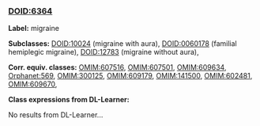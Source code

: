 
### [DOID:6364](http://purl.obolibrary.org/obo/DOID_6364)
**Label:** migraine

**Subclasses:** [DOID:10024](http://purl.obolibrary.org/obo/DOID_10024) (migraine with aura), [DOID:0060178](http://purl.obolibrary.org/obo/DOID_0060178) (familial hemiplegic migraine), [DOID:12783](http://purl.obolibrary.org/obo/DOID_12783) (migraine without aura), 

**Corr. equiv. classes:** [OMIM:607516](http://purl.obolibrary.org/obo/OMIM_607516), [OMIM:607501](http://purl.obolibrary.org/obo/OMIM_607501), [OMIM:609634](http://purl.obolibrary.org/obo/OMIM_609634), [Orphanet:569](http://www.orpha.net/ORDO/Orphanet_569), [OMIM:300125](http://purl.obolibrary.org/obo/OMIM_300125), [OMIM:609179](http://purl.obolibrary.org/obo/OMIM_609179), [OMIM:141500](http://purl.obolibrary.org/obo/OMIM_141500), [OMIM:602481](http://purl.obolibrary.org/obo/OMIM_602481), [OMIM:609670](http://purl.obolibrary.org/obo/OMIM_609670), 

**Class expressions from DL-Learner:**

No results from DL-Learner...



